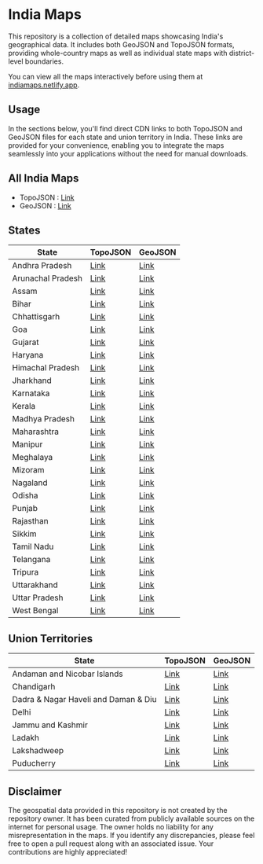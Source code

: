 # India Maps
This repository is a collection of detailed maps showcasing India's geographical data. It includes both GeoJSON and TopoJSON formats, providing whole-country maps as well as individual state maps with district-level boundaries.

You can view all the maps interactively before using them at [indiamaps.netlify.app](https://indiamaps.netlify.app).

## Usage

In the sections below, you'll find direct CDN links to both TopoJSON and GeoJSON files for each state and union territory in India. These links are provided for your convenience, enabling you to integrate the maps seamlessly into your applications without the need for manual downloads.

## All India Maps

- TopoJSON : [Link](https://cdn.jsdelivr.net/gh/udit-001/india-maps-data@9698b45/topojson/india.json)
- GeoJSON : [Link](https://cdn.jsdelivr.net/gh/udit-001/india-maps-data@9698b45/geojson/india.geojson)

## States

| State             | TopoJSON                                                                                       | GeoJSON                                                                                       |
|-------------------|-------------------------------------------------------------------------------------------------|-----------------------------------------------------------------------------------------------|
| Andhra Pradesh    | [Link](https://cdn.jsdelivr.net/gh/udit-001/india-maps-data@9698b45/topojson/states/andhra-pradesh.json)     | [Link](https://cdn.jsdelivr.net/gh/udit-001/india-maps-data@9698b45/geojson/states/andhra-pradesh.geojson)   |
| Arunachal Pradesh | [Link](https://cdn.jsdelivr.net/gh/udit-001/india-maps-data@9698b45/topojson/states/arunachal-pradesh.json)  | [Link](https://cdn.jsdelivr.net/gh/udit-001/india-maps-data@9698b45/geojson/states/arunachal-pradesh.geojson)|
| Assam             | [Link](https://cdn.jsdelivr.net/gh/udit-001/india-maps-data@9698b45/topojson/states/assam.json)              | [Link](https://cdn.jsdelivr.net/gh/udit-001/india-maps-data@9698b45/geojson/states/assam.geojson)           |
| Bihar             | [Link](https://cdn.jsdelivr.net/gh/udit-001/india-maps-data@9698b45/topojson/states/bihar.json)              | [Link](https://cdn.jsdelivr.net/gh/udit-001/india-maps-data@9698b45/geojson/states/bihar.geojson)           |
| Chhattisgarh      | [Link](https://cdn.jsdelivr.net/gh/udit-001/india-maps-data@9698b45/topojson/states/chhattisgarh.json)       | [Link](https://cdn.jsdelivr.net/gh/udit-001/india-maps-data@9698b45/geojson/states/chhattisgarh.geojson)    |
| Goa               | [Link](https://cdn.jsdelivr.net/gh/udit-001/india-maps-data@9698b45/topojson/states/goa.json)                | [Link](https://cdn.jsdelivr.net/gh/udit-001/india-maps-data@9698b45/geojson/states/goa.geojson)             |
| Gujarat           | [Link](https://cdn.jsdelivr.net/gh/udit-001/india-maps-data@9698b45/topojson/states/gujarat.json)            | [Link](https://cdn.jsdelivr.net/gh/udit-001/india-maps-data@9698b45/geojson/states/gujarat.geojson)         |
| Haryana           | [Link](https://cdn.jsdelivr.net/gh/udit-001/india-maps-data@9698b45/topojson/states/haryana.json)            | [Link](https://cdn.jsdelivr.net/gh/udit-001/india-maps-data@9698b45/geojson/states/haryana.geojson)         |
| Himachal Pradesh  | [Link](https://cdn.jsdelivr.net/gh/udit-001/india-maps-data@9698b45/topojson/states/himachal-pradesh.json)   | [Link](https://cdn.jsdelivr.net/gh/udit-001/india-maps-data@9698b45/geojson/states/himachal-pradesh.geojson)|
| Jharkhand         | [Link](https://cdn.jsdelivr.net/gh/udit-001/india-maps-data@9698b45/topojson/states/jharkhand.json)          | [Link](https://cdn.jsdelivr.net/gh/udit-001/india-maps-data@9698b45/geojson/states/jharkhand.geojson)       |
| Karnataka         | [Link](https://cdn.jsdelivr.net/gh/udit-001/india-maps-data@9698b45/topojson/states/karnataka.json)          | [Link](https://cdn.jsdelivr.net/gh/udit-001/india-maps-data@9698b45/geojson/states/karnataka.geojson)       |
| Kerala            | [Link](https://cdn.jsdelivr.net/gh/udit-001/india-maps-data@9698b45/topojson/states/kerala.json)             | [Link](https://cdn.jsdelivr.net/gh/udit-001/india-maps-data@9698b45/geojson/states/kerala.geojson)          |
| Madhya Pradesh    | [Link](https://cdn.jsdelivr.net/gh/udit-001/india-maps-data@9698b45/topojson/states/madhya-pradesh.json)     | [Link](https://cdn.jsdelivr.net/gh/udit-001/india-maps-data@9698b45/geojson/states/madhya-pradesh.geojson) |
| Maharashtra       | [Link](https://cdn.jsdelivr.net/gh/udit-001/india-maps-data@9698b45/topojson/states/maharashtra.json)        | [Link](https://cdn.jsdelivr.net/gh/udit-001/india-maps-data@9698b45/geojson/states/maharashtra.geojson)    |
| Manipur           | [Link](https://cdn.jsdelivr.net/gh/udit-001/india-maps-data@9698b45/topojson/states/manipur.json)            | [Link](https://cdn.jsdelivr.net/gh/udit-001/india-maps-data@9698b45/geojson/states/manipur.geojson)        |
| Meghalaya         | [Link](https://cdn.jsdelivr.net/gh/udit-001/india-maps-data@9698b45/topojson/states/meghalaya.json)          | [Link](https://cdn.jsdelivr.net/gh/udit-001/india-maps-data@9698b45/geojson/states/meghalaya.geojson)      |
| Mizoram           | [Link](https://cdn.jsdelivr.net/gh/udit-001/india-maps-data@9698b45/topojson/states/mizoram.json)            | [Link](https://cdn.jsdelivr.net/gh/udit-001/india-maps-data@9698b45/geojson/states/mizoram.geojson)        |
| Nagaland          | [Link](https://cdn.jsdelivr.net/gh/udit-001/india-maps-data@9698b45/topojson/states/nagaland.json)           | [Link](https://cdn.jsdelivr.net/gh/udit-001/india-maps-data@9698b45/geojson/states/nagaland.geojson)       |
| Odisha            | [Link](https://cdn.jsdelivr.net/gh/udit-001/india-maps-data@9698b45/topojson/states/odisha.json)             | [Link](https://cdn.jsdelivr.net/gh/udit-001/india-maps-data@9698b45/geojson/states/odisha.geojson)         |
| Punjab            | [Link](https://cdn.jsdelivr.net/gh/udit-001/india-maps-data@9698b45/topojson/states/punjab.json)             | [Link](https://cdn.jsdelivr.net/gh/udit-001/india-maps-data@9698b45/geojson/states/punjab.geojson)         |
| Rajasthan         | [Link](https://cdn.jsdelivr.net/gh/udit-001/india-maps-data@9698b45/topojson/states/rajasthan.json)          | [Link](https://cdn.jsdelivr.net/gh/udit-001/india-maps-data@9698b45/geojson/states/rajasthan.geojson)      |
| Sikkim            | [Link](https://cdn.jsdelivr.net/gh/udit-001/india-maps-data@9698b45/topojson/states/sikkim.json)             | [Link](https://cdn.jsdelivr.net/gh/udit-001/india-maps-data@9698b45/geojson/states/sikkim.geojson)         |
| Tamil Nadu        | [Link](https://cdn.jsdelivr.net/gh/udit-001/india-maps-data@9698b45/topojson/states/tamil-nadu.json)         | [Link](https://cdn.jsdelivr.net/gh/udit-001/india-maps-data@9698b45/geojson/states/tamil-nadu.geojson)     |
| Telangana         | [Link](https://cdn.jsdelivr.net/gh/udit-001/india-maps-data@9698b45/topojson/states/telangana.json)          | [Link](https://cdn.jsdelivr.net/gh/udit-001/india-maps-data@9698b45/geojson/states/telangana.geojson)      |
| Tripura           | [Link](https://cdn.jsdelivr.net/gh/udit-001/india-maps-data@9698b45/topojson/states/tripura.json)            | [Link](https://cdn.jsdelivr.net/gh/udit-001/india-maps-data@9698b45/geojson/states/tripura.geojson)        |
| Uttarakhand       | [Link](https://cdn.jsdelivr.net/gh/udit-001/india-maps-data@9698b45/topojson/states/uttarakhand.json)        | [Link](https://cdn.jsdelivr.net/gh/udit-001/india-maps-data@9698b45/geojson/states/uttarakhand.geojson)    |
| Uttar Pradesh     | [Link](https://cdn.jsdelivr.net/gh/udit-001/india-maps-data@9698b45/topojson/states/uttar-pradesh.json)      | [Link](https://cdn.jsdelivr.net/gh/udit-001/india-maps-data@9698b45/geojson/states/uttar-pradesh.geojson)  |
| West Bengal       | [Link](https://cdn.jsdelivr.net/gh/udit-001/india-maps-data@9698b45/topojson/states/west-bengal.json)        | [Link](https://cdn.jsdelivr.net/gh/udit-001/india-maps-data@9698b45/geojson/states/west-bengal.geojson)    |





## Union Territories

| State                                       | TopoJSON | GeoJSON |
|---------------------------------------------|----------|---------|
| Andaman and Nicobar Islands                | [Link](https://cdn.jsdelivr.net/gh/udit-001/india-maps-data@9698b45/topojson/states/andaman-and-nicobar-islands.json) | [Link](https://cdn.jsdelivr.net/gh/udit-001/india-maps-data@9698b45/geojson/states/andaman-and-nicobar-islands.geojson) |
| Chandigarh                                  | [Link](https://cdn.jsdelivr.net/gh/udit-001/india-maps-data@9698b45/topojson/states/chandigarh.geojson) | [Link](https://cdn.jsdelivr.net/gh/udit-001/india-maps-data@9698b45/geojson/states/chandigarh.geojson) |
| Dadra & Nagar Haveli and Daman & Diu | [Link](https://cdn.jsdelivr.net/gh/udit-001/india-maps-data@9698b45/topojson/states/dnh-and-dd.json) | [Link](https://cdn.jsdelivr.net/gh/udit-001/india-maps-data@9698b45/geojson/states/dnh-and-dd.geojson) |
| Delhi                                       | [Link](https://cdn.jsdelivr.net/gh/udit-001/india-maps-data@9698b45/topojson/states/delhi.geojson) | [Link](https://cdn.jsdelivr.net/gh/udit-001/india-maps-data@9698b45/geojson/states/delhi.geojson) |
| Jammu and Kashmir | [Link](https://cdn.jsdelivr.net/gh/udit-001/india-maps-data@9698b45/topojson/states/jammu-and-kashmir.json)  | [Link](https://cdn.jsdelivr.net/gh/udit-001/india-maps-data@9698b45/geojson/states/jammu-and-kashmir.geojson) |
| Ladakh | [Link](https://cdn.jsdelivr.net/gh/udit-001/india-maps-data@9698b45/topojson/states/ladakh.json)  | [Link](https://cdn.jsdelivr.net/gh/udit-001/india-maps-data@9698b45/geojson/states/ladakh.geojson)|
| Lakshadweep                                 | [Link](https://cdn.jsdelivr.net/gh/udit-001/india-maps-data@9698b45/topojson/states/lakshadweep.geojson) | [Link](https://cdn.jsdelivr.net/gh/udit-001/india-maps-data@9698b45/geojson/states/lakshadweep.geojson) |
| Puducherry                                  | [Link](https://cdn.jsdelivr.net/gh/udit-001/india-maps-data@9698b45/topojson/states/puducherry.geojson) | [Link](https://cdn.jsdelivr.net/gh/udit-001/india-maps-data@9698b45/geojson/states/puducherry.geojson) |

## Disclaimer

The geospatial data provided in this repository is not created by the repository owner. It has been curated from publicly available sources on the internet for personal usage. The owner holds no liability for any misrepresentation in the maps. If you identify any discrepancies, please feel free to open a pull request along with an associated issue. Your contributions are highly appreciated!
